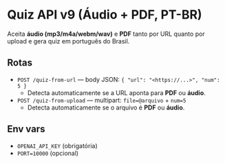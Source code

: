 # Quiz API v9 (Áudio + PDF, PT-BR)
Aceita **áudio (mp3/m4a/webm/wav)** e **PDF** tanto por URL quanto por upload e gera quiz em português do Brasil.

## Rotas
- `POST /quiz-from-url` — body JSON: `{ "url": "<https://...>", "num": 5 }`
  - Detecta automaticamente se a URL aponta para **PDF** ou **áudio**.
- `POST /quiz-from-upload` — multipart: `file=@arquivo` + `num=5`
  - Detecta automaticamente se o arquivo é **PDF** ou **áudio**.

## Env vars
- `OPENAI_API_KEY` (obrigatória)
- `PORT=10000` (opcional)
